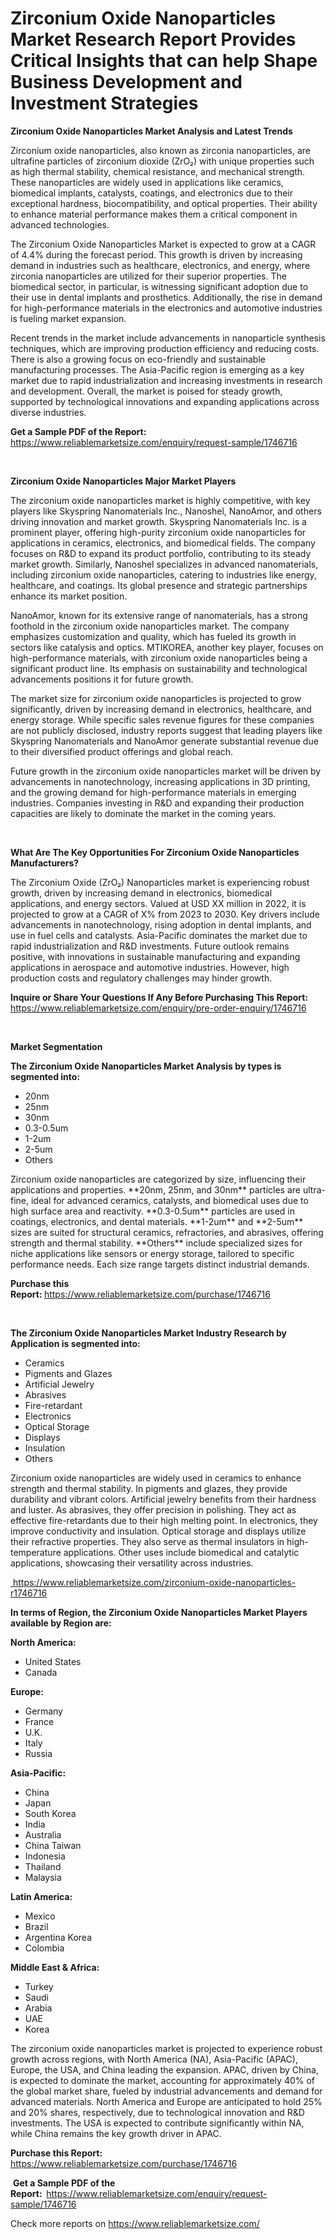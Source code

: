 <p><h1>Zirconium Oxide Nanoparticles Market Research Report Provides Critical Insights that can help Shape Business Development and Investment Strategies</h1></p><p><strong>Zirconium Oxide Nanoparticles Market Analysis and Latest Trends</strong></p>
<p><p>Zirconium oxide nanoparticles, also known as zirconia nanoparticles, are ultrafine particles of zirconium dioxide (ZrO₂) with unique properties such as high thermal stability, chemical resistance, and mechanical strength. These nanoparticles are widely used in applications like ceramics, biomedical implants, catalysts, coatings, and electronics due to their exceptional hardness, biocompatibility, and optical properties. Their ability to enhance material performance makes them a critical component in advanced technologies.</p><p>The Zirconium Oxide Nanoparticles Market is expected to grow at a CAGR of 4.4% during the forecast period. This growth is driven by increasing demand in industries such as healthcare, electronics, and energy, where zirconia nanoparticles are utilized for their superior properties. The biomedical sector, in particular, is witnessing significant adoption due to their use in dental implants and prosthetics. Additionally, the rise in demand for high-performance materials in the electronics and automotive industries is fueling market expansion.</p><p>Recent trends in the market include advancements in nanoparticle synthesis techniques, which are improving production efficiency and reducing costs. There is also a growing focus on eco-friendly and sustainable manufacturing processes. The Asia-Pacific region is emerging as a key market due to rapid industrialization and increasing investments in research and development. Overall, the market is poised for steady growth, supported by technological innovations and expanding applications across diverse industries.</p></p>
<p><strong>Get a Sample PDF of the Report:&nbsp;</strong> <a href="https://www.reliablemarketsize.com/enquiry/request-sample/1746716?utm_campaign=973&utm_medium=2&utm_source=Github&utm_content=ia&utm_term=26012025&utm_id=zirconium-oxide-nanoparticles">https://www.reliablemarketsize.com/enquiry/request-sample/1746716</a></p>
<p>&nbsp;</p>
<p><strong>Zirconium Oxide Nanoparticles Major Market Players</strong></p>
<p><p>The zirconium oxide nanoparticles market is highly competitive, with key players like Skyspring Nanomaterials Inc., Nanoshel, NanoAmor, and others driving innovation and market growth. Skyspring Nanomaterials Inc. is a prominent player, offering high-purity zirconium oxide nanoparticles for applications in ceramics, electronics, and biomedical fields. The company focuses on R&D to expand its product portfolio, contributing to its steady market growth. Similarly, Nanoshel specializes in advanced nanomaterials, including zirconium oxide nanoparticles, catering to industries like energy, healthcare, and coatings. Its global presence and strategic partnerships enhance its market position.</p><p>NanoAmor, known for its extensive range of nanomaterials, has a strong foothold in the zirconium oxide nanoparticles market. The company emphasizes customization and quality, which has fueled its growth in sectors like catalysis and optics. MTIKOREA, another key player, focuses on high-performance materials, with zirconium oxide nanoparticles being a significant product line. Its emphasis on sustainability and technological advancements positions it for future growth.</p><p>The market size for zirconium oxide nanoparticles is projected to grow significantly, driven by increasing demand in electronics, healthcare, and energy storage. While specific sales revenue figures for these companies are not publicly disclosed, industry reports suggest that leading players like Skyspring Nanomaterials and NanoAmor generate substantial revenue due to their diversified product offerings and global reach.</p><p>Future growth in the zirconium oxide nanoparticles market will be driven by advancements in nanotechnology, increasing applications in 3D printing, and the growing demand for high-performance materials in emerging industries. Companies investing in R&D and expanding their production capacities are likely to dominate the market in the coming years.</p></p>
<p>&nbsp;</p>
<p><strong>What Are The Key Opportunities For Zirconium Oxide Nanoparticles Manufacturers?</strong></p>
<p><p>The Zirconium Oxide (ZrO₂) Nanoparticles market is experiencing robust growth, driven by increasing demand in electronics, biomedical applications, and energy sectors. Valued at USD XX million in 2022, it is projected to grow at a CAGR of X% from 2023 to 2030. Key drivers include advancements in nanotechnology, rising adoption in dental implants, and use in fuel cells and catalysts. Asia-Pacific dominates the market due to rapid industrialization and R&D investments. Future outlook remains positive, with innovations in sustainable manufacturing and expanding applications in aerospace and automotive industries. However, high production costs and regulatory challenges may hinder growth.</p></p>
<p><strong>Inquire or Share Your Questions If Any Before Purchasing This Report:</strong> <a href="https://www.reliablemarketsize.com/enquiry/pre-order-enquiry/1746716?utm_campaign=973&utm_medium=2&utm_source=Github&utm_content=ia&utm_term=26012025&utm_id=zirconium-oxide-nanoparticles">https://www.reliablemarketsize.com/enquiry/pre-order-enquiry/1746716</a></p>
<p>&nbsp;</p>
<p><strong>Market Segmentation</strong></p>
<p><strong>The Zirconium Oxide Nanoparticles Market Analysis by types is segmented into:</strong></p>
<p><ul><li>20nm</li><li>25nm</li><li>30nm</li><li>0.3-0.5um</li><li>1-2um</li><li>2-5um</li><li>Others</li></ul></p>
<p><p>Zirconium oxide nanoparticles are categorized by size, influencing their applications and properties. **20nm, 25nm, and 30nm** particles are ultra-fine, ideal for advanced ceramics, catalysts, and biomedical uses due to high surface area and reactivity. **0.3-0.5um** particles are used in coatings, electronics, and dental materials. **1-2um** and **2-5um** sizes are suited for structural ceramics, refractories, and abrasives, offering strength and thermal stability. **Others** include specialized sizes for niche applications like sensors or energy storage, tailored to specific performance needs. Each size range targets distinct industrial demands.</p></p>
<p><strong>Purchase this Report:&nbsp;</strong><a href="https://www.reliablemarketsize.com/purchase/1746716?utm_campaign=973&utm_medium=2&utm_source=Github&utm_content=ia&utm_term=26012025&utm_id=zirconium-oxide-nanoparticles">https://www.reliablemarketsize.com/purchase/1746716</a></p>
<p>&nbsp;</p>
<p><strong>The Zirconium Oxide Nanoparticles Market Industry Research by Application is segmented into:</strong></p>
<p><ul><li>Ceramics</li><li>Pigments and Glazes</li><li>Artificial Jewelry</li><li>Abrasives</li><li>Fire-retardant</li><li>Electronics</li><li>Optical Storage</li><li>Displays</li><li>Insulation</li><li>Others</li></ul></p>
<p><p>Zirconium oxide nanoparticles are widely used in ceramics to enhance strength and thermal stability. In pigments and glazes, they provide durability and vibrant colors. Artificial jewelry benefits from their hardness and luster. As abrasives, they offer precision in polishing. They act as effective fire-retardants due to their high melting point. In electronics, they improve conductivity and insulation. Optical storage and displays utilize their refractive properties. They also serve as thermal insulators in high-temperature applications. Other uses include biomedical and catalytic applications, showcasing their versatility across industries.</p></p>
<p><a href="https://www.reliablemarketsize.com/zirconium-oxide-nanoparticles-r1746716?utm_campaign=973&utm_medium=2&utm_source=Github&utm_content=ia&utm_term=26012025&utm_id=zirconium-oxide-nanoparticles">&nbsp;https://www.reliablemarketsize.com/zirconium-oxide-nanoparticles-r1746716</a></p>
<p><strong>In terms of Region, the Zirconium Oxide Nanoparticles Market Players available by Region are:</strong></p>
<p>
    <p> <strong> North America: </strong>
        <ul>
            <li>United States</li>
            <li>Canada</li>
        </ul>
        </p> 
    <p> <strong> Europe: </strong>
        <ul>
            <li>Germany</li>
            <li>France</li>
            <li>U.K.</li>
            <li>Italy</li>
            <li>Russia</li>
        </ul>
        </p> 
    <p> <strong> Asia-Pacific: </strong>
        <ul>
            <li>China</li>
            <li>Japan</li>
            <li>South Korea</li>
            <li>India</li>
            <li>Australia</li>
            <li>China Taiwan</li>
            <li>Indonesia</li>
            <li>Thailand</li>
            <li>Malaysia</li>
        </ul>
        </p> 
    <p> <strong> Latin America: </strong>
        <ul>
            <li>Mexico</li>
            <li>Brazil</li>
            <li>Argentina Korea</li>
            <li>Colombia</li>
        </ul>
        </p> 
    <p> <strong> Middle East & Africa: </strong>
        <ul>
            <li>Turkey</li>
            <li>Saudi</li>
            <li>Arabia</li>
            <li>UAE</li>
            <li>Korea</li>
        </ul>
    </p>
    </p>
<p><p>The zirconium oxide nanoparticles market is projected to experience robust growth across regions, with North America (NA), Asia-Pacific (APAC), Europe, the USA, and China leading the expansion. APAC, driven by China, is expected to dominate the market, accounting for approximately 40% of the global market share, fueled by industrial advancements and demand for advanced materials. North America and Europe are anticipated to hold 25% and 20% shares, respectively, due to technological innovation and R&D investments. The USA is expected to contribute significantly within NA, while China remains the key growth driver in APAC.</p></p>
<p><strong>Purchase this Report: </strong><a href="https://www.reliablemarketsize.com/purchase/1746716?utm_campaign=973&utm_medium=2&utm_source=Github&utm_content=ia&utm_term=26012025&utm_id=zirconium-oxide-nanoparticles">https://www.reliablemarketsize.com/purchase/1746716</a></p>
<p>&nbsp;<strong>Get a Sample PDF of the Report:&nbsp;&nbsp;</strong><a href="https://www.reliablemarketsize.com/enquiry/request-sample/1746716?utm_campaign=973&utm_medium=2&utm_source=Github&utm_content=ia&utm_term=26012025&utm_id=zirconium-oxide-nanoparticles">https://www.reliablemarketsize.com/enquiry/request-sample/1746716</a></p>
<p><strong></strong></p>
<p>Check more reports on <a href="https://www.reliablemarketsize.com/?utm_campaign=973&utm_medium=2&utm_source=Github&utm_content=ia&utm_term=26012025&utm_id=zirconium-oxide-nanoparticles">https://www.reliablemarketsize.com/</a></p>